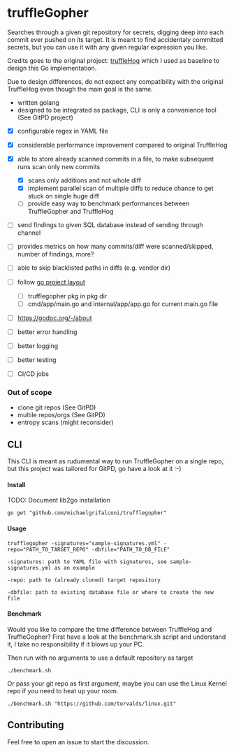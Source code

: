 

# truffleGopher
Searches through a given git repository for secrets, digging deep into each commit ever pushed on its target. It is meant to find accidentaly committed secrets, but you can use it with any given regular expression you like.

Credits goes to the original project: [truffleHog](https://github.com/dxa4481/truffleHog) which I used as baseline to design this Go implementation.

Due to design differences, do not expect any compatibility with the original TruffleHog even though the main goal is the same.

 - written golang
 - designed to be integrated as package, CLI is only a convenience tool (See GitPD project)
 - [x] configurable regex in YAML file
 - [x] considerable performance improvement compared to original TruffleHog
 - [x] able to store already scanned commits in a file, to make subsequent runs scan only new commits
   - [x] scans only additions and not whole diff
   - [x] implement parallel scan of multiple diffs to reduce chance to get stuck on single huge diff
   - [ ] provide easy way to benchmark performances between TruffleGopher and TruffleHog
 - [ ] send findings to given SQL database instead of sending through channel
 - [ ] provides metrics on how many commits/diff were scanned/skipped, number of findings, more?
 - [ ] able to skip blacklisted paths in diffs (e.g. vendor dir)
 - [ ] follow [go project layout](https://github.com/golang-standards/project-layout)
   - [ ] trufflegopher pkg in pkg dir
   - [ ] cmd/app/main.go and internal/app/app.go for current main.go file
 - [ ] https://godoc.org/-/about
 - [ ] better error handling
 - [ ] better logging
 - [ ] better testing
 - [ ] CI/CD jobs 


### Out of scope
- clone git repos (See GitPD)
- multile repos/orgs (See GitPD)
- entropy scans (might reconsider)


## CLI
This CLI is meant as rudumental way to run TruffleGopher on a single repo, but this project was tailored for GitPD, go have a look at it :-)

#### Install
TODO: Document lib2go installation
```
go get "github.com/michaelgrifalconi/trufflegopher"
```

#### Usage
```
trufflegopher -signatures="sample-signatures.yml" -repo="PATH_TO_TARGET_REPO" -dbfile="PATH_TO_DB_FILE"
```
```
-signatures: path to YAML file with signatures, see sample-signatures.yml as an example

-repo: path to (already cloned) target repository

-dbfile: path to existing database file or where to create the new file
```

#### Benchmark
Would you like to compare the time difference between TruffleHog and TruffleGopher?
First have a look at the benchmark.sh script and understand it, I take no responsibility if it blows up your PC.

Then run with no arguments to use a default repository as target
```
./benchmark.sh
```

Or pass your git repo as first argument, maybe you can use the Linux Kernel repo if you need to heat up your room.
```
./benchmark.sh "https://github.com/torvalds/linux.git"
```

## Contributing
Feel free to open an issue to start the discussion.
